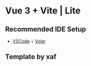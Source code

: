 # Vue 3 + Vite | Lite

## Recommended IDE Setup

- [VSCode](https://code.visualstudio.com/) + [Volar](https://marketplace.visualstudio.com/items?itemName=johnsoncodehk.vscode-typescript-vue-plugin)

## Template by xaf

